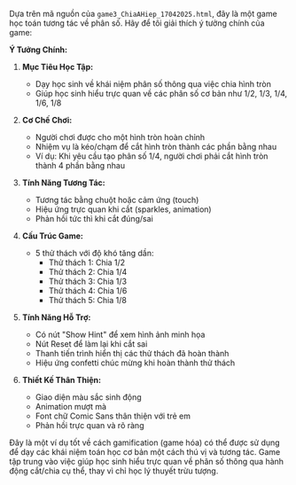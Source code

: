 Dựa trên mã nguồn của `game3_ChiaAHiep_17042025.html`, đây là một game học toán tương tác về phân số. Hãy để tôi giải thích ý tưởng chính của game:

**Ý Tưởng Chính:**
1. **Mục Tiêu Học Tập:**
   - Dạy học sinh về khái niệm phân số thông qua việc chia hình tròn
   - Giúp học sinh hiểu trực quan về các phân số cơ bản như 1/2, 1/3, 1/4, 1/6, 1/8

2. **Cơ Chế Chơi:**
   - Người chơi được cho một hình tròn hoàn chỉnh
   - Nhiệm vụ là kéo/chạm để cắt hình tròn thành các phần bằng nhau
   - Ví dụ: Khi yêu cầu tạo phân số 1/4, người chơi phải cắt hình tròn thành 4 phần bằng nhau

3. **Tính Năng Tương Tác:**
   - Tương tác bằng chuột hoặc cảm ứng (touch)
   - Hiệu ứng trực quan khi cắt (sparkles, animation)
   - Phản hồi tức thì khi cắt đúng/sai

4. **Cấu Trúc Game:**
   - 5 thử thách với độ khó tăng dần:
     - Thử thách 1: Chia 1/2
     - Thử thách 2: Chia 1/4
     - Thử thách 3: Chia 1/3
     - Thử thách 4: Chia 1/6
     - Thử thách 5: Chia 1/8

5. **Tính Năng Hỗ Trợ:**
   - Có nút "Show Hint" để xem hình ảnh minh họa
   - Nút Reset để làm lại khi cắt sai
   - Thanh tiến trình hiển thị các thử thách đã hoàn thành
   - Hiệu ứng confetti chúc mừng khi hoàn thành thử thách

6. **Thiết Kế Thân Thiện:**
   - Giao diện màu sắc sinh động
   - Animation mượt mà
   - Font chữ Comic Sans thân thiện với trẻ em
   - Phản hồi trực quan và rõ ràng

Đây là một ví dụ tốt về cách gamification (game hóa) có thể được sử dụng để dạy các khái niệm toán học cơ bản một cách thú vị và tương tác. Game tập trung vào việc giúp học sinh hiểu trực quan về phân số thông qua hành động cắt/chia cụ thể, thay vì chỉ học lý thuyết trừu tượng.
